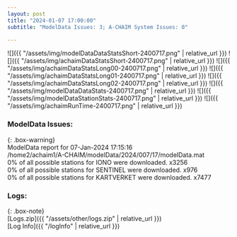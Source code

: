 ```yaml
---
layout: post
title: "2024-01-07 17:00:00"
subtitle: "ModelData Issues: 3; A-CHAIM System Issues: 0"

---
```


![]({{ "/assets/img/modelDataDataStatsShort-2400717.png" | relative_url }})
![]({{ "/assets/img/achaimDataStatsShort-2400717.png" | relative_url }})
![]({{ "/assets/img/achaimDataStatsLong00-2400717.png" | relative_url }})
![]({{ "/assets/img/achaimDataStatsLong01-2400717.png" | relative_url }})
![]({{ "/assets/img/achaimDataStatsLong02-2400717.png" | relative_url }})
![]({{ "/assets/img/modelDataDataStats-2400717.png" | relative_url }})
![]({{ "/assets/img/modelDataStationStats-2400717.png" | relative_url }})
![]({{ "/assets/img/achaimRunTime-2400717.png" | relative_url }})


### ModelData Issues:  
  
{: .box-warning}  
 ModelData report for 07-Jan-2024 17:15:16   
 /home2/achaim1/A-CHAIM/modelData/2024/007/17/modelData.mat   
 0% of all possible stations for IONO were downloaded. x3256   
 0% of all possible stations for SENTINEL were downloaded. x976   
 0% of all possible stations for KARTVERKET were downloaded. x7477   
  


### Logs:  
  
{: .box-note}  
[Logs.zip]({{ "/assets/other/logs.zip" | relative_url }})  
[Log Info]({{ "/logInfo" | relative_url }})  
